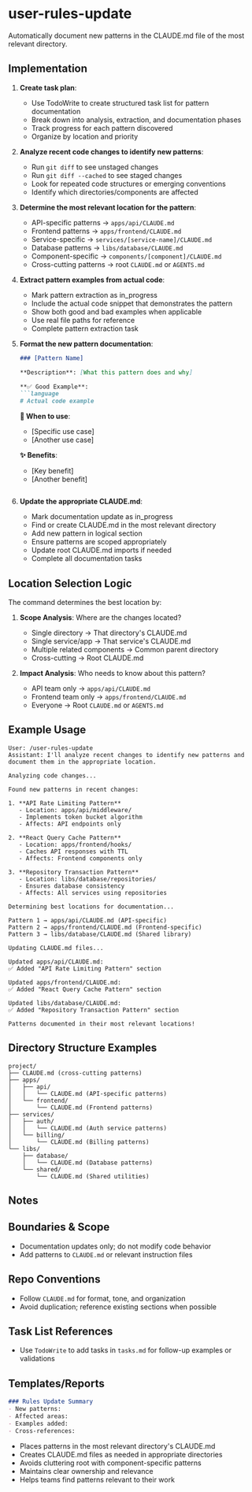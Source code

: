 
# user-rules-update

Automatically document new patterns in the CLAUDE.md file of the most relevant directory.

## Implementation

1. **Create task plan**:
   - Use TodoWrite to create structured task list for pattern documentation
   - Break down into analysis, extraction, and documentation phases
   - Track progress for each pattern discovered
   - Organize by location and priority

2. **Analyze recent code changes to identify new patterns**:
   - Run `git diff` to see unstaged changes
   - Run `git diff --cached` to see staged changes
   - Look for repeated code structures or emerging conventions
   - Identify which directories/components are affected

3. **Determine the most relevant location for the pattern**:
   - API-specific patterns → `apps/api/CLAUDE.md`
   - Frontend patterns → `apps/frontend/CLAUDE.md`
   - Service-specific → `services/[service-name]/CLAUDE.md`
   - Database patterns → `libs/database/CLAUDE.md`
   - Component-specific → `components/[component]/CLAUDE.md`
   - Cross-cutting patterns → root `CLAUDE.md` or `AGENTS.md`

4. **Extract pattern examples from actual code**:
   - Mark pattern extraction as in_progress
   - Include the actual code snippet that demonstrates the pattern
   - Show both good and bad examples when applicable
   - Use real file paths for reference
   - Complete pattern extraction task

5. **Format the new pattern documentation**:
   ```markdown
   ### [Pattern Name]

   **Description**: [What this pattern does and why]

   **✅ Good Example**:
   ```language
   # Actual code example
   ```

   **🎯 When to use**:
   - [Specific use case]
   - [Another use case]

   **✨ Benefits**:
   - [Key benefit]
   - [Another benefit]
   ```

6. **Update the appropriate CLAUDE.md**:
   - Mark documentation update as in_progress
   - Find or create CLAUDE.md in the most relevant directory
   - Add new pattern in logical section
   - Ensure patterns are scoped appropriately
   - Update root CLAUDE.md imports if needed
   - Complete all documentation tasks

## Location Selection Logic

The command determines the best location by:
1. **Scope Analysis**: Where are the changes located?
   - Single directory → That directory's CLAUDE.md
   - Single service/app → That service's CLAUDE.md
   - Multiple related components → Common parent directory
   - Cross-cutting → Root CLAUDE.md

2. **Impact Analysis**: Who needs to know about this pattern?
   - API team only → `apps/api/CLAUDE.md`
   - Frontend team only → `apps/frontend/CLAUDE.md`
   - Everyone → Root `CLAUDE.md` or `AGENTS.md`

## Example Usage

```text
User: /user-rules-update
Assistant: I'll analyze recent changes to identify new patterns and document them in the appropriate location.

Analyzing code changes...

Found new patterns in recent changes:

1. **API Rate Limiting Pattern**
   - Location: apps/api/middleware/
   - Implements token bucket algorithm
   - Affects: API endpoints only

2. **React Query Cache Pattern**
   - Location: apps/frontend/hooks/
   - Caches API responses with TTL
   - Affects: Frontend components only

3. **Repository Transaction Pattern**
   - Location: libs/database/repositories/
   - Ensures database consistency
   - Affects: All services using repositories

Determining best locations for documentation...

Pattern 1 → apps/api/CLAUDE.md (API-specific)
Pattern 2 → apps/frontend/CLAUDE.md (Frontend-specific)
Pattern 3 → libs/database/CLAUDE.md (Shared library)

Updating CLAUDE.md files...

Updated apps/api/CLAUDE.md:
✅ Added "API Rate Limiting Pattern" section

Updated apps/frontend/CLAUDE.md:
✅ Added "React Query Cache Pattern" section

Updated libs/database/CLAUDE.md:
✅ Added "Repository Transaction Pattern" section

Patterns documented in their most relevant locations!
```

## Directory Structure Examples

```text
project/
├── CLAUDE.md (cross-cutting patterns)
├── apps/
│   ├── api/
│   │   └── CLAUDE.md (API-specific patterns)
│   └── frontend/
│       └── CLAUDE.md (Frontend patterns)
├── services/
│   ├── auth/
│   │   └── CLAUDE.md (Auth service patterns)
│   └── billing/
│       └── CLAUDE.md (Billing patterns)
└── libs/
    ├── database/
    │   └── CLAUDE.md (Database patterns)
    └── shared/
        └── CLAUDE.md (Shared utilities)
```

## Notes

## Boundaries & Scope
- Documentation updates only; do not modify code behavior
- Add patterns to `CLAUDE.md` or relevant instruction files

## Repo Conventions
- Follow `CLAUDE.md` for format, tone, and organization
- Avoid duplication; reference existing sections when possible

## Task List References
- Use `TodoWrite` to add tasks in `tasks.md` for follow-up examples or validations

## Templates/Reports
```markdown
### Rules Update Summary
- New patterns:
- Affected areas:
- Examples added:
- Cross-references:
```

- Places patterns in the most relevant directory's CLAUDE.md
- Creates CLAUDE.md files as needed in appropriate directories
- Avoids cluttering root with component-specific patterns
- Maintains clear ownership and relevance
- Helps teams find patterns relevant to their work
